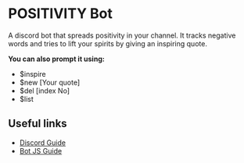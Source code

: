 # POSITIVITY Bot
A discord bot that spreads positivity in your channel. It tracks negative words and tries to lift your spirits by giving an inspiring quote. 

**You can also prompt it using:**
- $inspire
- $new [Your quote]
- $del [index No]
- $list

## Useful links
- [Discord Guide](https://discord.com/developers/docs/getting-started)
- [Bot JS Guide](https://www.showwcase.com/show/35002/creating-a-discord-bot-with-javascript)